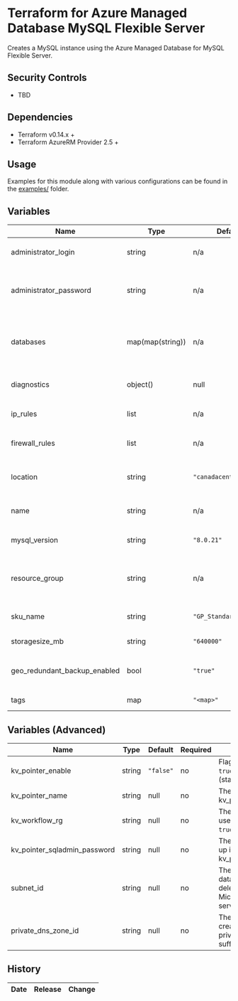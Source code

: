 # Terraform for Azure Managed Database MySQL Flexible Server

Creates a MySQL instance using the Azure Managed Database for MySQL Flexible Server.

## Security Controls

- TBD

## Dependencies

- Terraform v0.14.x +
- Terraform AzureRM Provider 2.5 +

## Usage

Examples for this module along with various configurations can be found in the [examples/](examples/) folder.

## Variables

| Name                   | Type             | Default                | Required | Description                                                                                                        |
| ---------------------- | ---------------- | ---------------------- | -------- | ------------------------------------------------------------------------------------------------------------------ |
| administrator_login    | string           | n/a                    | yes      | The Administrator Login for the MySQL Flexible Server.                                                        |
| administrator_password | string           | n/a                    | yes      | The Password associated with the administrator_login for the MySQL Flexible Server.                           |
| databases              | map(map(string)) | n/a                    | yes      | The name, collation, and charset of the MySQL database(s). (defaults: charset='utf8', collation='en_US.utf8') |
| diagnostics            | object()         | null                   | no       | Diagnostic settings for those resources that support it.                                                           |
| ip_rules               | list             | n/a                    | yes      | List of public IP or IP ranges in CIDR Format.                                                                     |
| firewall_rules         | list             | n/a                    | yes      | Specifies the Start IP Address associated with this Firewall Rule.                                                 |
| location               | string           | `"canadacentral"`      | no       | Specifies the supported Azure location where the resource exists.                                                  |
| name                   | string           | n/a                    | yes      | The name of the MySQL Flexible Server.                                                                        |
| mysql_version          | string           | `"8.0.21"`                 | no       | The version of the MySQL Flexible Server.                                                                     |
| resource_group         | string           | n/a                    | yes      | The name of the resource group in which to create the MySQL Flexible Server.                                  |
| sku_name               | string           | `"GP_Standard_D4s_v3"` | no       | Specifies the SKU Name for this MySQL Flexible Server.                                                        |
| storagesize_mb         | string           | `"640000"`             | no       | Specifies the version of MySQL to use.                                                                        |
| geo_redundant_backup_enabled         | bool           | `"true"`             | no       | Specifies if Geo-Redundant backup is enabled on the MySQL Flexible Server.                                                                        |
| tags                   | map              | `"<map>"`              | no       | A mapping of tags to assign to the resource.                                                                       |

## Variables (Advanced)

| Name                         | Type   | Default             | Required | Description                                                                                            |
| ---------------------------- | ------ | ------------------- | -------- | ------------------------------------------------------------------------------------------------------ |
| kv_pointer_enable            | string | `"false"`           | no       | Flag kv_pointer_enable can either be `true` (state from key vault), or `false` (state from terraform). |
| kv_pointer_name              | string | null                | no       | The key vault name to be used when kv_pointer_enable is set to `true`.                                 |
| kv_workflow_rg               | string | null                | no       | The key vault resource group to be used when kv_pointer_enable is set to `true`.                       |
| kv_pointer_sqladmin_password | string | null                | no       | The sqladmin password to be looked up in key vault when kv_pointer_enable is set to `true`."           |
| subnet_id                      | string | null                | no       | The subnet where you want the database created. The subnet must be delegated to the Microsoft.DBforMySQL/flexibleServers service.                |
| private_dns_zone_id                  | string | null                | no       | The ID of the private DNS zone to create the MySQL Flexible Server. The private DNS zone must end with the suffix .mysql.database.azure.com.                        |

## History

| Date     | Release | Change                                                        |
| -------- | ------- | ------------------------------------------------------------- |
